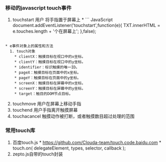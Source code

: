 ### 移动的javascript touch事件
  1. touchstart    用户 将手指置于屏幕上
    * ``` JavaScript
       document.addEventListener('touchstart',function(e){
         TXT.innerHTML = e.touches.length + '个在屏幕上';
       },false);
      ```
    * e事件对象上的属性和方法
      1. touch对象
        * clientX：触摸目标在视口中的x坐标。
      	* clientY：触摸目标在视口中的y坐标。
      	* identifier：标识触摸的唯一ID。
      	* pageX：触摸目标在页面中的x坐标。
      	* pageY：触摸目标在页面中的y坐标。
      	* screenX：触摸目标在屏幕中的x坐标。
      	* screenY：触摸目标在屏幕中的y坐标。
      	* target：触目的DOM节点目标。
  2. touchmove     用户在屏幕上移动手指
  3. touchend      用户手指离开触摸屏幕
  4. touchacancel  触摸动作被打断，或者触摸数目超过处理的范围

### 常用touch库
  1. 百度touch.js
    * https://github.com/Clouda-team/touch.code.baidu.com
    * touch.on( delegateElement, types, selector, callback );
  2. zepto.js自带的touch封装
